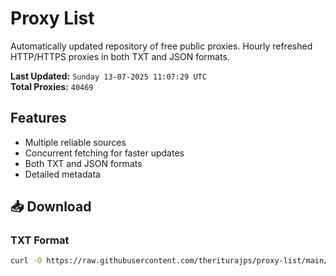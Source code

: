 # Proxy List

Automatically updated repository of free public proxies. Hourly refreshed HTTP/HTTPS proxies in both TXT and JSON formats.

**Last Updated:** `Sunday 13-07-2025 11:07:29 UTC`  
**Total Proxies:** `40469`

## Features
- Multiple reliable sources
- Concurrent fetching for faster updates
- Both TXT and JSON formats
- Detailed metadata

## 📥 Download

### TXT Format
```bash
curl -O https://raw.githubusercontent.com/theriturajps/proxy-list/main/proxies.txt
